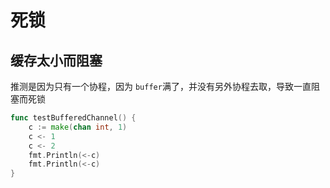 # 死锁

## 缓存太小而阻塞

推测是因为只有一个协程，因为 `buffer`满了，并没有另外协程去取，导致一直阻塞而死锁

```go
func testBufferedChannel() {
	c := make(chan int, 1)
	c <- 1
	c <- 2
	fmt.Println(<-c)
	fmt.Println(<-c)
}
```